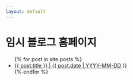 ```yaml
---
layout: default
---
```


# 임시 블로그 홈페이지

<ul>
  {% for post in site.posts %}
    <li>
      <a href="{{ post.url }}">{{ post.title }} | {{ post.date | YYYY-MM-DD }}</a>
    </li>
  {% endfor %}
</ul>